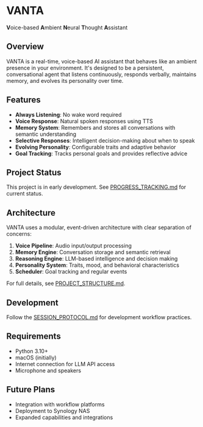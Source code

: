 # VANTA

**V**oice-based **A**mbient **N**eural **T**hought **A**ssistant

## Overview

VANTA is a real-time, voice-based AI assistant that behaves like an ambient presence in your environment. It's designed to be a persistent, conversational agent that listens continuously, responds verbally, maintains memory, and evolves its personality over time.

## Features

- **Always Listening**: No wake word required
- **Voice Response**: Natural spoken responses using TTS
- **Memory System**: Remembers and stores all conversations with semantic understanding
- **Selective Responses**: Intelligent decision-making about when to speak
- **Evolving Personality**: Configurable traits and adaptive behavior
- **Goal Tracking**: Tracks personal goals and provides reflective advice

## Project Status

This project is in early development. See [PROGRESS_TRACKING.md](PROGRESS_TRACKING.md) for current status.

## Architecture

VANTA uses a modular, event-driven architecture with clear separation of concerns:

1. **Voice Pipeline**: Audio input/output processing
2. **Memory Engine**: Conversation storage and semantic retrieval
3. **Reasoning Engine**: LLM-based intelligence and decision making
4. **Personality System**: Traits, mood, and behavioral characteristics
5. **Scheduler**: Goal tracking and regular events

For full details, see [PROJECT_STRUCTURE.md](PROJECT_STRUCTURE.md).

## Development

Follow the [SESSION_PROTOCOL.md](SESSION_PROTOCOL.md) for development workflow practices.

## Requirements

- Python 3.10+
- macOS (initially)
- Internet connection for LLM API access
- Microphone and speakers

## Future Plans

- Integration with workflow platforms
- Deployment to Synology NAS
- Expanded capabilities and integrations